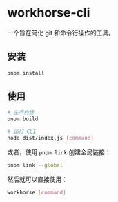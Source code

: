 # workhorse-cli

一个旨在简化 git 和命令行操作的工具。

## 安装

```bash
pnpm install
```

## 使用

```bash
# 生产构建
pnpm build

# 运行 CLI
node dist/index.js [command]
```

或者，使用 `pnpm link` 创建全局链接：

```bash
pnpm link --global
```

然后就可以直接使用：

```bash
workhorse [command]
```
